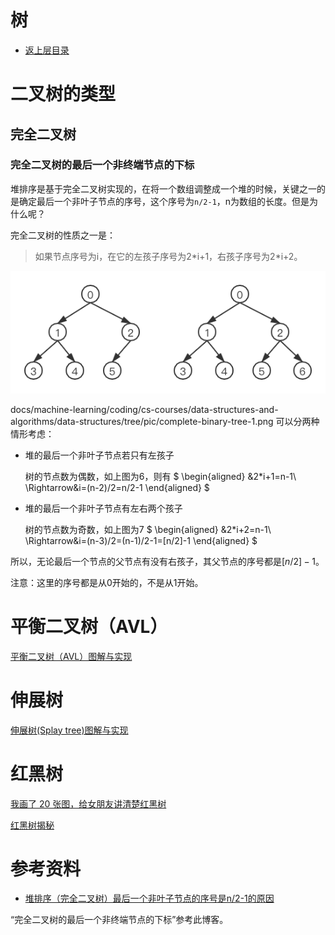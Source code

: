 # 树

* [返上层目录](../data-structures.md)



# 二叉树的类型

## 完全二叉树

### 完全二叉树的最后一个非终端节点的下标

堆排序是基于完全二叉树实现的，在将一个数组调整成一个堆的时候，关键之一的是确定最后一个非叶子节点的序号，这个序号为`n/2-1`，n为数组的长度。但是为什么呢？

完全二叉树的性质之一是：

> 如果节点序号为i，在它的左孩子序号为2\*i+1，右孩子序号为2\*i+2。

![complete-binary-tree-1](docs/machine-learning/coding/cs-courses/data-structures-and-algorithms/data-structures/tree/pic/complete-binary-tree-1.png)

docs/machine-learning/coding/cs-courses/data-structures-and-algorithms/data-structures/tree/pic/complete-binary-tree-1.png
可以分两种情形考虑：

* 堆的最后一个非叶子节点若只有左孩子

  树的节点数为偶数，如上图为6，则有
  $
  \begin{aligned}
  &2*i+1=n-1\\
  \Rightarrow&i=(n-2)/2=n/2-1
  \end{aligned}
  $





* 堆的最后一个非叶子节点有左右两个孩子

  树的节点数为奇数，如上图为7
  $
  \begin{aligned}
  &2*i+2=n-1\\
  \Rightarrow&i=(n-3)/2=(n-1)/2-1=[n/2]-1
  \end{aligned}
  $





所以，无论最后一个节点的父节点有没有右孩子，其父节点的序号都是$[n/2]-1$。

注意：这里的序号都是从0开始的，不是从1开始。



# 平衡二叉树（AVL）

[平衡二叉树（AVL）图解与实现](https://blog.csdn.net/u014634338/article/details/42465089)



# 伸展树

[伸展树(Splay tree)图解与实现](https://blog.csdn.net/u014634338/article/details/49586689)



# 红黑树

[我画了 20 张图，给女朋友讲清楚红黑树](https://zhuanlan.zhihu.com/p/95892351)

[红黑树揭秘](https://zhuanlan.zhihu.com/p/122257022)

# 参考资料

* [堆排序（完全二叉树）最后一个非叶子节点的序号是n/2-1的原因](https://www.cnblogs.com/malw/p/10542557.html)

“完全二叉树的最后一个非终端节点的下标”参考此博客。

